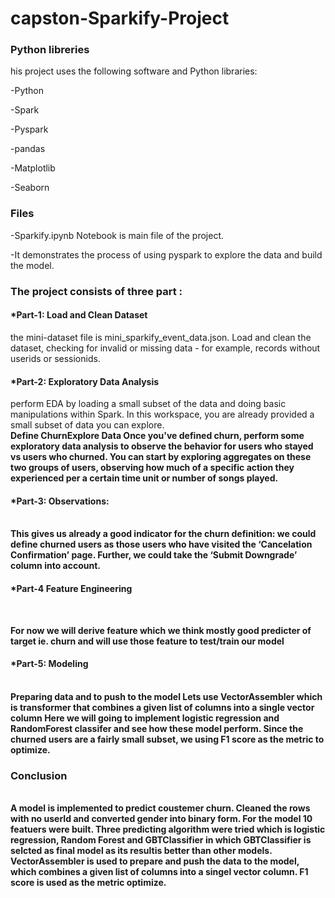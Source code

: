# capston-Sparkify-Project


<h3>Python libreries</h3>
his project uses the following software and Python libraries:


-Python

-Spark

-Pyspark

-pandas

-Matplotlib

-Seaborn


<h3>Files</h3>
-Sparkify.ipynb Notebook is main file of the project.

-It demonstrates the process of using pyspark to explore the data and build the model.


<h3>The project consists of three part :</h3>
<h4>*Part-1:
Load and Clean Dataset</h4>
the mini-dataset file is mini_sparkify_event_data.json. Load and clean the dataset, checking for invalid or missing data - for example, records without userids or sessionids.
<h4>*Part-2:
Exploratory Data Analysis</h4>
perform EDA by loading a small subset of the data and doing basic manipulations within Spark. In this workspace, you are already provided a small subset of data you can explore.
<br><b>Define Churn</b?
Once you've done some preliminary analysis, create a column Churn to use as the label for your model. I suggest using the Cancellation Confirmation events to define your churn, which happen for both paid and free users. As a bonus task, you can also look into the Downgrade events.
<br><b>Explore Data</b>
Once you've defined churn, perform some exploratory data analysis to observe the behavior for users who stayed vs users who churned. You can start by exploring aggregates on these two groups of users, observing how much of a specific action they experienced per a certain time unit or number of songs played.

<h4>*Part-3:
Observations:</h4>
<br>This gives us already a good indicator for the churn definition: we could define churned users as those users who have visited the ‘Cancelation Confirmation’ page. Further, we could take the ‘Submit Downgrade’ column into account.
<br>
<h4>*Part-4
Feature Engineering</h4><br>

For now we will derive feature which we think mostly good predicter of target ie. churn and will use those feature to test/train our model

<h4>*Part-5:
Modeling</h4><br>
Preparing data and to push to the model Lets use VectorAssembler which is transformer that combines a given list of columns into a single vector column
Here we will going to implement logistic regression and RandomForest classifer and see how these model perform. Since the churned users are a fairly small subset, we using F1 score as the metric to optimize.


<h3>Conclusion</h3>
<br>
A model is implemented to predict coustemer churn. Cleaned the rows with no userId and converted gender into binary form. For the model 10 featuers were built. Three predicting algorithm were tried which is logistic regression, Random Forest and GBTClassifier in which GBTClassifier is selcted as final model as its resultis better than other models. VectorAssembler is used to prepare and push the data to the model, which combines a given list of columns into a singel vector column. F1 score is used as the metric optimize.
